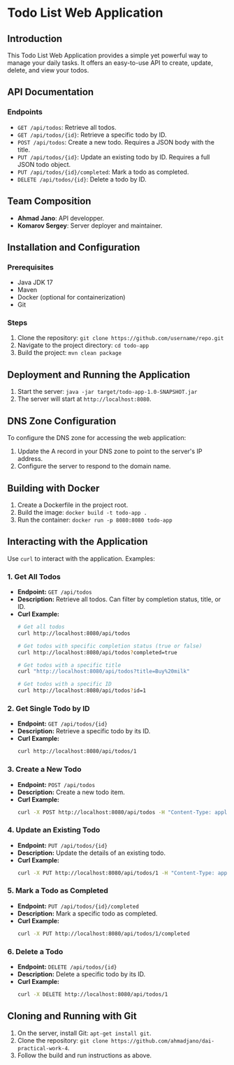 
# Todo List Web Application

## Introduction
This Todo List Web Application provides a simple yet powerful way to manage your daily tasks. It offers an easy-to-use API to create, update, delete, and view your todos.

## API Documentation
### Endpoints
- `GET /api/todos`: Retrieve all todos.
- `GET /api/todos/{id}`: Retrieve a specific todo by ID.
- `POST /api/todos`: Create a new todo. Requires a JSON body with the title.
- `PUT /api/todos/{id}`: Update an existing todo by ID. Requires a full JSON todo object.
- `PUT /api/todos/{id}/completed`: Mark a todo as completed.
- `DELETE /api/todos/{id}`: Delete a todo by ID.

## Team Composition
- **Ahmad Jano**: API developper.
- **Komarov Sergey**: Server deployer and maintainer.

## Installation and Configuration
### Prerequisites
- Java JDK 17
- Maven
- Docker (optional for containerization)
- Git

### Steps
1. Clone the repository: `git clone https://github.com/username/repo.git`
2. Navigate to the project directory: `cd todo-app`
3. Build the project: `mvn clean package`

## Deployment and Running the Application
1. Start the server: `java -jar target/todo-app-1.0-SNAPSHOT.jar`
2. The server will start at `http://localhost:8080`.

## DNS Zone Configuration
To configure the DNS zone for accessing the web application:
1. Update the A record in your DNS zone to point to the server's IP address.
2. Configure the server to respond to the domain name.

## Building with Docker
1. Create a Dockerfile in the project root.
2. Build the image: `docker build -t todo-app .`
3. Run the container: `docker run -p 8080:8080 todo-app`

## Interacting with the Application
Use `curl` to interact with the application. Examples:

### 1. Get All Todos
- **Endpoint:** `GET /api/todos`
- **Description:** Retrieve all todos. Can filter by completion status, title, or ID.
- **Curl Example:**
  ```bash
  # Get all todos
  curl http://localhost:8080/api/todos

  # Get todos with specific completion status (true or false)
  curl http://localhost:8080/api/todos?completed=true

  # Get todos with a specific title
  curl "http://localhost:8080/api/todos?title=Buy%20milk"

  # Get todos with a specific ID
  curl http://localhost:8080/api/todos?id=1
  ```

### 2. Get Single Todo by ID
- **Endpoint:** `GET /api/todos/{id}`
- **Description:** Retrieve a specific todo by its ID.
- **Curl Example:**
  ```bash
  curl http://localhost:8080/api/todos/1
  ```

### 3. Create a New Todo
- **Endpoint:** `POST /api/todos`
- **Description:** Create a new todo item.
- **Curl Example:**
  ```bash
  curl -X POST http://localhost:8080/api/todos -H "Content-Type: application/json" -d '{"title": "Buy milk"}'
  ```

### 4. Update an Existing Todo
- **Endpoint:** `PUT /api/todos/{id}`
- **Description:** Update the details of an existing todo.
- **Curl Example:**
  ```bash
  curl -X PUT http://localhost:8080/api/todos/1 -H "Content-Type: application/json" -d '{"title": "Buy bread", "completed": false}'
  ```

### 5. Mark a Todo as Completed
- **Endpoint:** `PUT /api/todos/{id}/completed`
- **Description:** Mark a specific todo as completed.
- **Curl Example:**
  ```bash
  curl -X PUT http://localhost:8080/api/todos/1/completed
  ```

### 6. Delete a Todo
- **Endpoint:** `DELETE /api/todos/{id}`
- **Description:** Delete a specific todo by its ID.
- **Curl Example:**
  ```bash
  curl -X DELETE http://localhost:8080/api/todos/1
  ```

## Cloning and Running with Git
1. On the server, install Git: `apt-get install git`.
2. Clone the repository: `git clone https://github.com/ahmadjano/dai-practical-work-4`.
3. Follow the build and run instructions as above.
